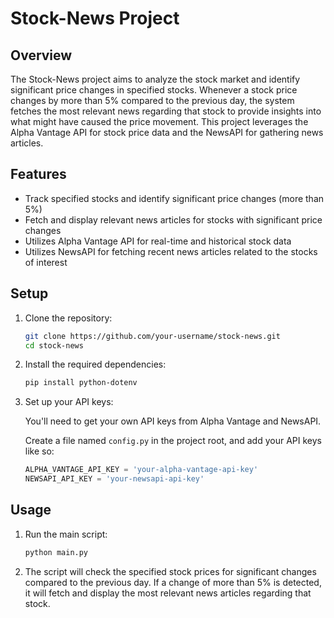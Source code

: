 # Stock-News Project

## Overview
The Stock-News project aims to analyze the stock market and identify significant price changes in specified stocks. Whenever a stock price changes by more than 5% compared to the previous day, the system fetches the most relevant news regarding that stock to provide insights into what might have caused the price movement. This project leverages the Alpha Vantage API for stock price data and the NewsAPI for gathering news articles.

## Features
- Track specified stocks and identify significant price changes (more than 5%)
- Fetch and display relevant news articles for stocks with significant price changes
- Utilizes Alpha Vantage API for real-time and historical stock data
- Utilizes NewsAPI for fetching recent news articles related to the stocks of interest

## Setup
1. Clone the repository:
   ```bash
   git clone https://github.com/your-username/stock-news.git
   cd stock-news
   ```

2. Install the required dependencies:
   ```bash
   pip install python-dotenv
   ```

3. Set up your API keys:

   You'll need to get your own API keys from Alpha Vantage and NewsAPI. 

   Create a file named `config.py` in the project root, and add your API keys like so:
   ```python
   ALPHA_VANTAGE_API_KEY = 'your-alpha-vantage-api-key'
   NEWSAPI_API_KEY = 'your-newsapi-api-key'
   ```

## Usage
1. Run the main script:
   ```bash
   python main.py
   ```

2. The script will check the specified stock prices for significant changes compared to the previous day. If a change of more than 5% is detected, it will fetch and display the most relevant news articles regarding that stock.

